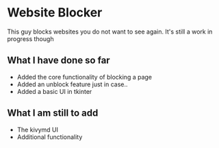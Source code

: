 # Website Blocker
This guy blocks websites you do not want to see again. It's still  a work in progress though

## What I have done so far
- Added the core functionality of blocking a page
- Added an unblock feature just in case..
- Added a basic UI in tkinter

## What I am still to add
- The kivymd UI
- Additional functionality